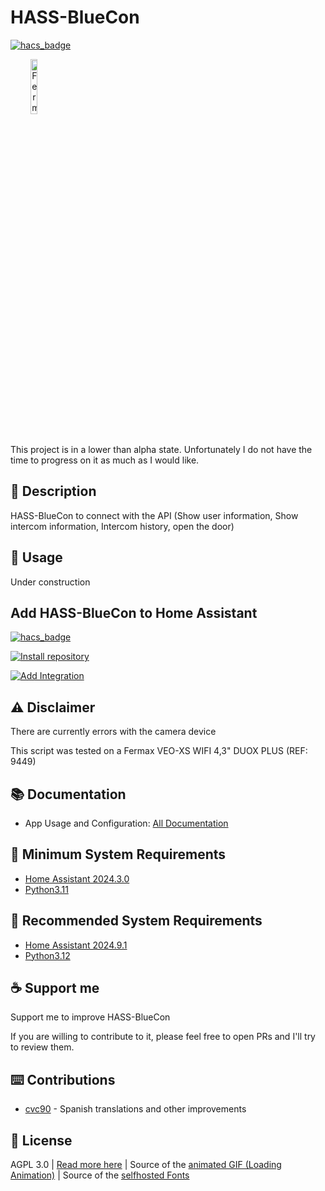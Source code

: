 # HASS-BlueCon

[![hacs_badge](https://img.shields.io/badge/HACS-Custom-41BDF5.svg?style=for-the-badge)](https://github.com/hacs/integration)

<a href="#" style="text-align: center;">
 <img src="https://github.com/cvc90/HASS-BlueCon/assets/76731844/dc460880-db59-461e-97d4-03d528586543" width="15%" height="15%" alt="Fermax Blue" text-align="center" margin="0 0 0 0">
</a>

<br> This project is in a lower than alpha state. Unfortunately I do not have the time to progress on it as much as I would like. 

## 📑 Description

HASS-BlueCon to connect with the API (Show user information, Show intercom information, Intercom history, open the door)

## 📑 Usage

Under construction

## Add HASS-BlueCon to Home Assistant

[![hacs_badge](https://img.shields.io/badge/HACS-Custom-41BDF5.svg?style=for-the-badge)](https://github.com/hacs/integration)

[![Install repository](https://my.home-assistant.io/badges/hacs_repository.svg)](https://my.home-assistant.io/redirect/hacs_repository/?owner=AfonsoFGarcia&repository=hass-bluecon&category=integration)

[![Add Integration](https://my.home-assistant.io/badges/config_flow_start.svg)](https://my.home-assistant.io/redirect/config_flow_start?domain=hass-bluecon)

## ⚠️ Disclaimer

There are currently errors with the camera device

This script was tested on a Fermax VEO-XS WIFI 4,3" DUOX PLUS (REF: 9449)

## 📚 Documentation

- App Usage and Configuration: [All Documentation](docs/index.md)

## 📑 Minimum System Requirements

- [Home Assistant 2024.3.0](https://www.home-assistant.io/installation/)
- [Python3.11](https://www.python.org/downloads/)

## 📑 Recommended System Requirements

- [Home Assistant 2024.9.1](https://www.home-assistant.io/installation/)
- [Python3.12](https://www.python.org/downloads/)
  
## ☕ Support me

Support me to improve HASS-BlueCon

If you are willing to contribute to it, please feel free to open PRs and I'll try to review them.

## ⌨️ Contributions

- [cvc90](https://github.com/cvc90) - Spanish translations and other improvements

## 📑 License
  AGPL 3.0 | [Read more here](LICENSE.md) | Source of the [animated GIF (Loading Animation)](https://commons.wikimedia.org/wiki/File:Loading_Animation.gif) | Source of the [selfhosted Fonts](https://github.com/adobe-fonts/source-sans)
